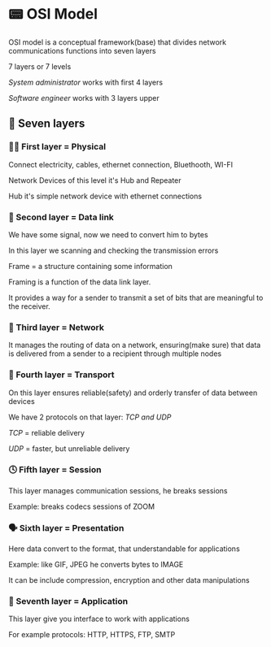 # 📟 OSI Model
OSI model is a conceptual framework(base) that divides network communications functions into seven layers

7 layers or 7 levels

*System administrator* works with first 4 layers

*Software engineer* works with 3 layers upper

## 🍰 Seven layers
### 💪🏼 First layer = Physical

Connect electricity, cables, ethernet connection, Bluethooth, WI-FI

Network Devices of this level it's Hub and Repeater

Hub it's simple network device with ethernet connections


### 🔗 Second layer = Data link

We have some signal, now we need to convert him to bytes

In this layer we scanning and checking the transmission errors

Frame = a structure containing some information

Framing is a function of the data link layer. 

It provides a way for a sender to transmit a set of bits that are meaningful to the receiver.


### 📶 Third layer = Network

It manages the routing of data on a network, ensuring(make sure) that data is delivered from a sender to a recipient through multiple nodes


### 🚛 Fourth layer = Transport

On this layer ensures reliable(safety) and orderly transfer of data between devices

We have 2 protocols on that layer: *TCP and UDP*

*TCP* = reliable delivery

*UDP* = faster, but unreliable delivery

### 🕓 Fifth layer = Session

This layer manages communication sessions, he breaks sessions

Example: breaks codecs sessions of ZOOM

### 🗣 Sixth layer = Presentation

Here data convert to the format, that understandable for applications 

Example: like GIF, JPEG he converts bytes to IMAGE

It can be include compression, encryption and other data manipulations

### 🧩 Seventh layer = Application

This layer give you interface to work with applications

For example protocols: HTTP, HTTPS, FTP, SMTP
